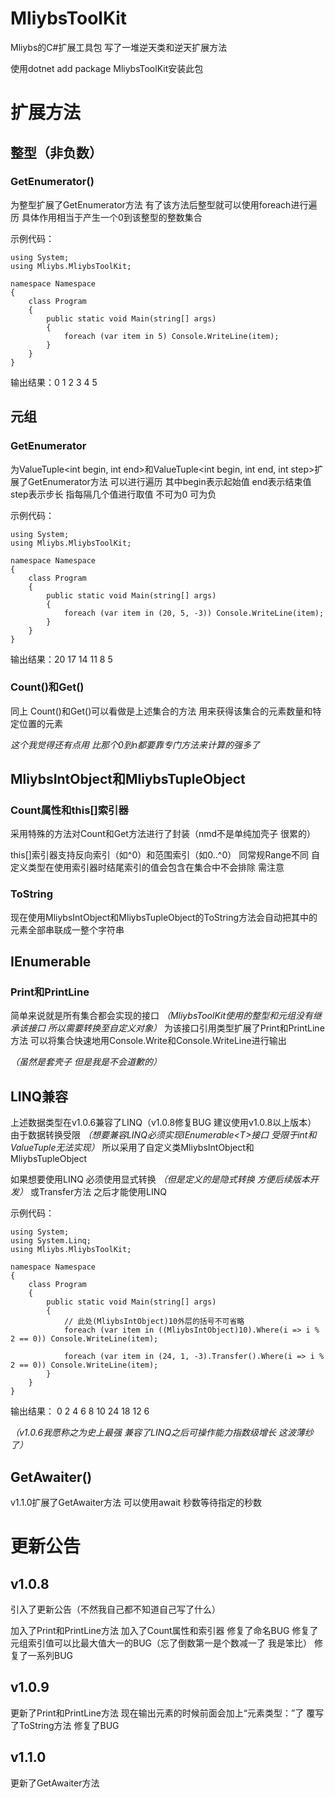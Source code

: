 # MliybsToolKit
Mliybs的C#扩展工具包 写了一堆逆天类和逆天扩展方法

使用dotnet add package MliybsToolKit安装此包

# 扩展方法
## 整型（非负数）
### GetEnumerator()
为整型扩展了GetEnumerator方法 有了该方法后整型就可以使用foreach进行遍历 具体作用相当于产生一个0到该整型的整数集合

示例代码：
```CSharp
using System;
using Mliybs.MliybsToolKit;

namespace Namespace
{
    class Program
    {
        public static void Main(string[] args)
        {
            foreach (var item in 5) Console.WriteLine(item);
        }
    }
}
```

输出结果：0 1 2 3 4 5

## 元组
### GetEnumerator
为ValueTuple&lt;int begin, int end&gt;和ValueTuple&lt;int begin, int end, int step&gt;扩展了GetEnumerator方法 可以进行遍历 其中begin表示起始值 end表示结束值 step表示步长 指每隔几个值进行取值 不可为0 可为负

示例代码：
```CSharp
using System;
using Mliybs.MliybsToolKit;

namespace Namespace
{
    class Program
    {
        public static void Main(string[] args)
        {
            foreach (var item in (20, 5, -3)) Console.WriteLine(item);
        }
    }
}
```

输出结果：20 17 14 11 8 5

### Count()和Get()
同上 Count()和Get()可以看做是上述集合的方法 用来获得该集合的元素数量和特定位置的元素

_这个我觉得还有点用 比那个0到n都要靠专门方法来计算的强多了_

## MliybsIntObject和MliybsTupleObject

### Count属性和this[]索引器
采用特殊的方法对Count和Get方法进行了封装（nmd不是单纯加壳子 很累的）

this[]索引器支持反向索引（如^0）和范围索引（如0..^0） 同常规Range不同 自定义类型在使用索引器时结尾索引的值会包含在集合中不会排除 需注意

### ToString
现在使用MliybsIntObject和MliybsTupleObject的ToString方法会自动把其中的元素全部串联成一整个字符串

## IEnumerable
### Print和PrintLine
简单来说就是所有集合都会实现的接口 _（MliybsToolKit使用的整型和元组没有继承该接口 所以需要转换至自定义对象）_ 为该接口引用类型扩展了Print和PrintLine方法 可以将集合快速地用Console.Write和Console.WriteLine进行输出

_（虽然是套壳子 但是我是不会道歉的）_

## LINQ兼容
上述数据类型在v1.0.6兼容了LINQ（v1.0.8修复BUG 建议使用v1.0.8以上版本） 由于数据转换受限 _（想要兼容LINQ必须实现IEnumerable&lt;T&gt;接口 受限于int和ValueTuple无法实现）_ 所以采用了自定义类MliybsIntObject和MliybsTupleObject

如果想要使用LINQ 必须使用显式转换 _（但是定义的是隐式转换 方便后续版本开发）_ 或Transfer方法 之后才能使用LINQ

示例代码：
```CSharp
using System;
using System.Linq;
using Mliybs.MliybsToolKit;

namespace Namespace
{
    class Program
    {
        public static void Main(string[] args)
        {
            // 此处(MliybsIntObject)10外层的括号不可省略
            foreach (var item in ((MliybsIntObject)10).Where(i => i % 2 == 0)) Console.WriteLine(item);

            foreach (var item in (24, 1, -3).Transfer().Where(i => i % 2 == 0)) Console.WriteLine(item);
        }
    }
}
```

输出结果：
0 2 4 6 8 10
24 18 12 6

_（v1.0.6我愿称之为史上最强 兼容了LINQ之后可操作能力指数级增长 这波薄纱了）_

## GetAwaiter()
v1.1.0扩展了GetAwaiter方法 可以使用await 秒数等待指定的秒数

# 更新公告
## v1.0.8
引入了更新公告（不然我自己都不知道自己写了什么）

加入了Print和PrintLine方法 加入了Count属性和索引器 修复了命名BUG 修复了元组索引值可以比最大值大一的BUG（忘了倒数第一是个数减一了 我是笨比） 修复了一系列BUG

## v1.0.9
更新了Print和PrintLine方法 现在输出元素的时候前面会加上“元素类型：”了 覆写了ToString方法 修复了BUG

## v1.1.0
更新了GetAwaiter方法